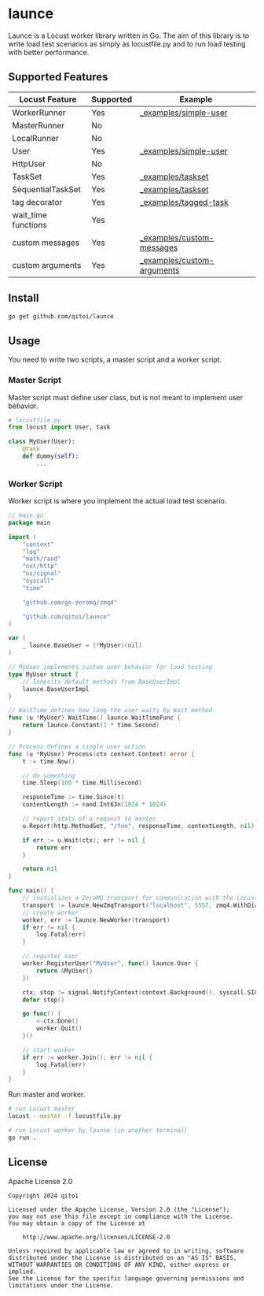 
# launce

Launce is a Locust worker library written in Go.
The aim of this library is to write load test scenarios as simply as locustfile.py and to run load testing with better performance.


## Supported Features

| Locust Feature      | Supported | Example                                                    |
|---------------------|-----------|------------------------------------------------------------|
| WorkerRunner        | Yes       | [_examples/simple-user](./_examples/simple-user)           |
| MasterRunner        | No        |                                                            |
| LocalRunner         | No        |                                                            |
| User                | Yes       | [_examples/simple-user](./_examples/simple-user)           |
| HttpUser            | No        |                                                            |
| TaskSet             | Yes       | [_examples/taskset](./_examples/taskset)                   |
| SequentialTaskSet   | Yes       | [_examples/taskset](./_examples/taskset)                   |
| tag decorator       | Yes       | [_examples/tagged-task](./_examples/tagged-task)           |
| wait_time functions | Yes       |                                                            |
| custom messages     | Yes       | [_examples/custom-messages](./_examples/custom-messages)   |
| custom arguments    | Yes       | [_examples/custom-arguments](./_examples/custom-arguments) |


## Install

```sh
go get github.com/qitoi/launce
```


## Usage

You need to write two scripts, a master script and a worker script.


### Master Script

Master script must define user class, but is not meant to implement user behavior.

```python
# locustfile.py
from locust import User, task

class MyUser(User):
    @task
    def dummy(self):
        ...
```

### Worker Script

Worker script is where you implement the actual load test scenario.

```go
// main.go
package main

import (
	"context"
	"log"
	"math/rand"
	"net/http"
	"os/signal"
	"syscall"
	"time"

	"github.com/go-zeromq/zmq4"

	"github.com/qitoi/launce"
)

var (
	_ launce.BaseUser = (*MyUser)(nil)
)

// MyUser implements custom user behavior for load testing
type MyUser struct {
	// Inherits default methods from BaseUserImpl
	launce.BaseUserImpl
}

// WaitTime defines how long the user waits by Wait method
func (u *MyUser) WaitTime() launce.WaitTimeFunc {
	return launce.Constant(1 * time.Second)
}

// Process defines a single user action
func (u *MyUser) Process(ctx context.Context) error {
	t := time.Now()

	// do something
	time.Sleep(100 * time.Millisecond)

	responseTime := time.Since(t)
	contentLength := rand.Int63n(1024 * 1024)

	// report stats of a request to master
	u.Report(http.MethodGet, "/foo", responseTime, contentLength, nil)

	if err := u.Wait(ctx); err != nil {
		return err
	}

	return nil
}

func main() {
	// initializes a ZeroMQ transport for communication with the Locust master
	transport := launce.NewZmqTransport("localhost", 5557, zmq4.WithDialerMaxRetries(-1))
	// create worker
	worker, err := launce.NewWorker(transport)
	if err != nil {
		log.Fatal(err)
	}

	// register user
	worker.RegisterUser("MyUser", func() launce.User {
		return &MyUser{}
	})

	ctx, stop := signal.NotifyContext(context.Background(), syscall.SIGINT, syscall.SIGTERM)
	defer stop()

	go func() {
		<-ctx.Done()
		worker.Quit()
	}()

	// start worker
	if err := worker.Join(); err != nil {
		log.Fatal(err)
	}
}
```

Run master and worker.

```sh
# run Locust master
locust --master -f locustfile.py

# run Locust worker by launce (in another terminal)
go run .
```


## License

Apache License 2.0

```
Copyright 2024 qitoi

Licensed under the Apache License, Version 2.0 (the "License");
you may not use this file except in compliance with the License.
You may obtain a copy of the License at

    http://www.apache.org/licenses/LICENSE-2.0

Unless required by applicable law or agreed to in writing, software
distributed under the License is distributed on an "AS IS" BASIS,
WITHOUT WARRANTIES OR CONDITIONS OF ANY KIND, either express or implied.
See the License for the specific language governing permissions and
limitations under the License.
```
